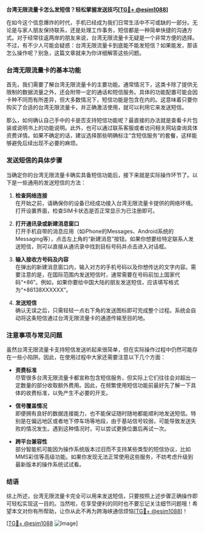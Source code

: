 **台湾无限流量卡怎么发短信？轻松掌握发送技巧[[TG💪+ @esim1088](https://t.me/s/esim1088)]**

在如今这个信息爆炸的时代，手机已经成为我们日常生活中不可或缺的一部分。无论是与家人朋友保持联系，还是处理工作事务，短信都是一种简单快捷的沟通方式。对于经常往返两岸的朋友来说，台湾无限流量卡无疑是一个非常方便的选择。不过，有不少人可能会疑惑：台湾无限流量卡到底能不能发短信？如果能发，那该怎么操作呢？别急，这篇文章就来为你详细解答这些问题。

### 台湾无限流量卡的基本功能

首先，我们需要了解台湾无限流量卡的主要功能。通常情况下，这类卡除了提供无限制的数据流量之外，还会附带一定的通话和短信服务。具体的功能配置可能会因卡种不同而有所差异，但大多数情况下，短信功能是包含在内的。这意味着只要你购买了合适的台湾无限流量卡，并正确激活使用，就可以利用它来发送短信。

那么，如何确认自己手中的卡是否支持短信功能呢？最直接的办法就是查看卡片包装或说明书上的功能说明。此外，也可以通过联系客服或者访问相关网站查询具体资费详情。如果不确定的话，建议选择那些明确标注“含短信服务”的套餐，这样能够避免后续出现不必要的麻烦。

### 发送短信的具体步骤

当确定你的台湾无限流量卡确实具备短信功能后，接下来就是实际操作环节了。以下是一些通用的发送短信的方法：

1. **检查网络连接**  
   在开始之前，请确保你的设备已经成功接入台湾无限流量卡提供的网络环境。打开设置界面，检查SIM卡状态是否正常显示为已注册即可。

2. **打开通讯录或新建消息窗口**  
   打开手机自带的消息应用（如iPhone的Messages、Android系统的Messaging等），点击左上角的“新建消息”按钮。如果你想要给特定联系人发送短信，则可以直接从通讯录中找到目标号码并点击进入对话框。

3. **输入接收方号码及内容**  
   在弹出的新建消息窗口内，输入对方的手机号码以及你想传达的文字内容。需要注意的是，在国际范围内发送短信时，通常需要在号码前加上国家代码“+86”。例如，如果你要给中国大陆的朋友发送短信，应该填写格式为“+86138XXXXXX”。

4. **发送短信**  
   确认无误之后，只需轻轻一点右下角的发送图标即可完成整个过程。系统会自动将这条短信通过台湾无限流量卡的通道传输至目的地。

### 注意事项与常见问题

虽然台湾无限流量卡支持短信发送听起来很简单，但在实际操作过程中仍然可能存在一些小陷阱。因此，在使用过程中大家还需要注意以下几个方面：

- **资费标准**  
  尽管很多台湾无限流量卡都宣称包含短信服务，但实际上它们往往会对超出一定数量的部分收取额外费用。因此，在频繁使用短信功能前最好先了解一下具体的收费标准，以免产生不必要的开支。

- **信号覆盖情况**  
  即便拥有良好的数据连接能力，也不能保证随时随地都能顺利地发送短信。特别是在偏远地区或者地下停车场等地段，由于基站信号较弱，可能导致发送失败的情况发生。遇到这种情况时，可以尝试更换位置后再试一次。

- **跨平台兼容性**  
  部分智能机可能因为操作系统版本过旧而不支持某些类型的短信协议，比如MMS彩信等高级功能。如果你发现无法正常使用这些服务，不妨考虑升级到最新版本的操作系统试试看。

### 结语

综上所述，台湾无限流量卡完全可以用来发送短信，只要按照上述步骤正确操作即可轻松实现这一目的。当然啦，在享受便利的同时也不要忘记关注细节问题哦！希望本文对你有所帮助，让你从此不再为跨海峡通信烦恼[[TG💪+ @esim1088](https://t.me/s/esim1088)]！

[[TG💪+ @esim1088](https://t.me/s/esim1088) ![Image](https://i.postimg.cc/4NQfJmqS/Snipaste-2025-05-13-00-14-12.png)]